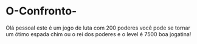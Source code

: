 # O-Confronto-
Olá pessoal este é um jogo de luta com 200 poderes você pode se tornar um ótimo espada chim ou o rei dos poderes e o level é 7500 boa jogatina!
